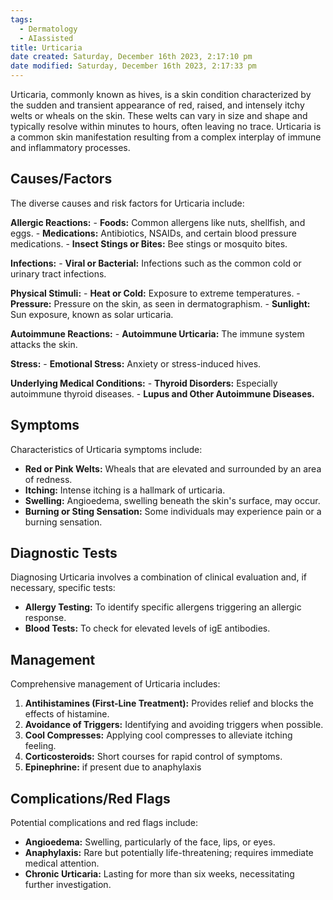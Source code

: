 ```yaml
---
tags:
  - Dermatology
  - AIassisted
title: Urticaria
date created: Saturday, December 16th 2023, 2:17:10 pm
date modified: Saturday, December 16th 2023, 2:17:33 pm
---
```

Urticaria, commonly known as hives, is a skin condition characterized by the sudden and transient appearance of red, raised, and intensely itchy welts or wheals on the skin. These welts can vary in size and shape and typically resolve within minutes to hours, often leaving no trace. Urticaria is a common skin manifestation resulting from a complex interplay of immune and inflammatory processes.

## Causes/Factors

The diverse causes and risk factors for Urticaria include:

**Allergic Reactions:**
    - **Foods:** Common allergens like nuts, shellfish, and eggs.
    - **Medications:** Antibiotics, NSAIDs, and certain blood pressure medications.
    - **Insect Stings or Bites:** Bee stings or mosquito bites.
    
**Infections:**
    - **Viral or Bacterial:** Infections such as the common cold or urinary tract infections.
    
**Physical Stimuli:**
    - **Heat or Cold:** Exposure to extreme temperatures.
    - **Pressure:** Pressure on the skin, as seen in dermatographism.
    - **Sunlight:** Sun exposure, known as solar urticaria.
    
**Autoimmune Reactions:**
    - **Autoimmune Urticaria:** The immune system attacks the skin.
    
**Stress:**
    - **Emotional Stress:** Anxiety or stress-induced hives.
    
**Underlying Medical Conditions:**
    - **Thyroid Disorders:** Especially autoimmune thyroid diseases.
    - **Lupus and Other Autoimmune Diseases.**

## Symptoms

Characteristics of Urticaria symptoms include:

- **Red or Pink Welts:** Wheals that are elevated and surrounded by an area of redness.
- **Itching:** Intense itching is a hallmark of urticaria.
- **Swelling:** Angioedema, swelling beneath the skin's surface, may occur.
- **Burning or Sting Sensation:** Some individuals may experience pain or a burning sensation.

## Diagnostic Tests

Diagnosing Urticaria involves a combination of clinical evaluation and, if necessary, specific tests:

- **Allergy Testing:** To identify specific allergens triggering an allergic response.
- **Blood Tests:** To check for elevated levels of igE antibodies.

## Management

Comprehensive management of Urticaria includes:

1. **Antihistamines (First-Line Treatment):** Provides relief and blocks the effects of histamine.
2. **Avoidance of Triggers:** Identifying and avoiding triggers when possible.
3. **Cool Compresses:** Applying cool compresses to alleviate itching feeling.
4. **Corticosteroids:** Short courses for rapid control of symptoms.
5. **Epinephrine:** if present due to anaphylaxis

## Complications/Red Flags

Potential complications and red flags include:

- **Angioedema:** Swelling, particularly of the face, lips, or eyes.
- **Anaphylaxis:** Rare but potentially life-threatening; requires immediate medical attention.
- **Chronic Urticaria:** Lasting for more than six weeks, necessitating further investigation.